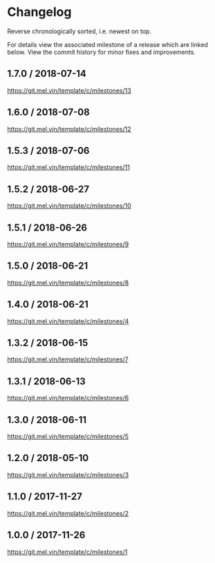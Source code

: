 # Changelog

Reverse chronologically sorted, i.e. newest on top.

For details view the associated milestone of a release which are linked below.
View the commit history for minor fixes and improvements.

## 1.7.0 / 2018-07-14

https://git.mel.vin/template/c/milestones/13

## 1.6.0 / 2018-07-08

https://git.mel.vin/template/c/milestones/12

## 1.5.3 / 2018-07-06

https://git.mel.vin/template/c/milestones/11

## 1.5.2 / 2018-06-27

https://git.mel.vin/template/c/milestones/10

## 1.5.1 / 2018-06-26

https://git.mel.vin/template/c/milestones/9

## 1.5.0 / 2018-06-21

https://git.mel.vin/template/c/milestones/8

## 1.4.0 / 2018-06-21

https://git.mel.vin/template/c/milestones/4

## 1.3.2 / 2018-06-15

https://git.mel.vin/template/c/milestones/7

## 1.3.1 / 2018-06-13

https://git.mel.vin/template/c/milestones/6

## 1.3.0 / 2018-06-11

https://git.mel.vin/template/c/milestones/5

## 1.2.0 / 2018-05-10

https://git.mel.vin/template/c/milestones/3

## 1.1.0 / 2017-11-27

https://git.mel.vin/template/c/milestones/2

## 1.0.0 / 2017-11-26

https://git.mel.vin/template/c/milestones/1
